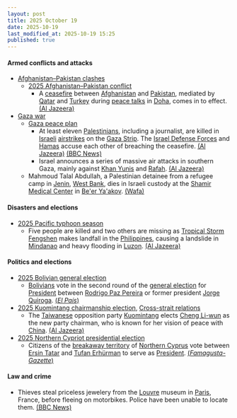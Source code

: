 ```yaml
---
layout: post
title: 2025 October 19
date: 2025-10-19
last_modified_at: 2025-10-19 15:25
published: true
---
```



#### Armed conflicts and attacks

* [Afghanistan–Pakistan clashes](https://en.wikipedia.org/wiki/Afghanistan%E2%80%93Pakistan_clashes_%282024%E2%80%93present%29 "Afghanistan–Pakistan clashes (2024–present)")
  * [2025 Afghanistan–Pakistan conflict](https://en.wikipedia.org/wiki/2025_Afghanistan%E2%80%93Pakistan_conflict "2025 Afghanistan–Pakistan conflict")
    * A [ceasefire](https://en.wikipedia.org/wiki/Ceasefire "Ceasefire") between [Afghanistan](https://en.wikipedia.org/wiki/Afghanistan "Afghanistan") and [Pakistan](https://en.wikipedia.org/wiki/Pakistan "Pakistan"), mediated by [Qatar](https://en.wikipedia.org/wiki/Qatar "Qatar") and [Turkey](https://en.wikipedia.org/wiki/Turkey "Turkey") during [peace talks](https://en.wikipedia.org/wiki/Peace_process "Peace process") in [Doha](https://en.wikipedia.org/wiki/Doha "Doha"), comes in to effect. [(Al Jazeera)](https://www.aljazeera.com/news/2025/10/19/afghanistan-pakistan-agree-to-immediate-ceasefire-after-talks-in-doha)
* [Gaza war](https://en.wikipedia.org/wiki/Gaza_war "Gaza war")
  * [Gaza peace plan](https://en.wikipedia.org/wiki/Gaza_peace_plan "Gaza peace plan")
    * At least eleven [Palestinians](https://en.wikipedia.org/wiki/Palestinians "Palestinians"), including a journalist, are killed in [Israeli](https://en.wikipedia.org/wiki/Israel "Israel") [airstrikes](https://en.wikipedia.org/wiki/Airstrike "Airstrike") on the [Gaza Strip](https://en.wikipedia.org/wiki/Gaza_Strip "Gaza Strip"). The [Israel Defense Forces](https://en.wikipedia.org/wiki/Israel_Defense_Forces "Israel Defense Forces") and [Hamas](https://en.wikipedia.org/wiki/Hamas "Hamas") accuse each other of breaching the ceasefire. [(Al Jazeera)](https://www.aljazeera.com/news/liveblog/2025/10/19/live-israel-continues-deadly-attacks-on-gaza-closes-rafah-crossing) [(BBC News)](https://www.bbc.com/news/live/c2kpx7yyq9pt)
    * Israel announces a series of massive air attacks in southern Gaza, mainly against [Khan Yunis](https://en.wikipedia.org/wiki/Khan_Yunis "Khan Yunis") and [Rafah](https://en.wikipedia.org/wiki/Rafah "Rafah"). [(Al Jazeera)](https://www.aljazeera.com/news/liveblog/2025/10/19/live-israel-continues-deadly-attacks-on-gaza-closes-rafah-crossing?update=4045622)
  * Mahmoud Talal Abdullah, a Palestinian detainee from a refugee camp in [Jenin](https://en.wikipedia.org/wiki/Jenin "Jenin"), [West Bank](https://en.wikipedia.org/wiki/West_Bank "West Bank"), dies in Israeli custody at the [Shamir Medical Center](https://en.wikipedia.org/wiki/Shamir_Medical_Center "Shamir Medical Center") in [Be'er Ya'akov](https://en.wikipedia.org/wiki/Be%27er_Ya%27akov "Be'er Ya'akov"). [(Wafa)](https://english.wafa.ps/Pages/Details/163494)

#### Disasters and elections

* [2025 Pacific typhoon season](https://en.wikipedia.org/wiki/2025_Pacific_typhoon_season "2025 Pacific typhoon season")
  * Five people are killed and two others are missing as [Tropical Storm Fengshen](https://en.wikipedia.org/wiki/2025_Pacific_typhoon_season#Tropical_Storm_Fengshen_(Ramil) "2025 Pacific typhoon season") makes landfall in the [Philippines](https://en.wikipedia.org/wiki/Philippines "Philippines"), causing a landslide in [Mindanao](https://en.wikipedia.org/wiki/Mindanao "Mindanao") and heavy flooding in [Luzon](https://en.wikipedia.org/wiki/Luzon "Luzon"). [(Al Jazeera)](https://www.aljazeera.com/news/2025/10/19/five-dead-two-missing-as-tropical-storm-fengshen-soaks-philippines)

#### Politics and elections

* [2025 Bolivian general election](https://en.wikipedia.org/wiki/2025_Bolivian_general_election "2025 Bolivian general election")
  * [Bolivians](https://en.wikipedia.org/wiki/Bolivians "Bolivians") vote in the second round of the [general election](https://en.wikipedia.org/wiki/General_election "General election") for [President](https://en.wikipedia.org/wiki/President_of_Bolivia "President of Bolivia") between [Rodrigo Paz Pereira](https://en.wikipedia.org/wiki/Rodrigo_Paz_Pereira "Rodrigo Paz Pereira") or former president [Jorge Quiroga](https://en.wikipedia.org/wiki/Jorge_Quiroga "Jorge Quiroga"). [(*El País*)](https://elpais.com/america/2025-10-19/bolivia-cambia-de-ciclo-en-una-segunda-vuelta-electoral-entre-dos-candidatos-de-derecha.html)
* [2025 Kuomintang chairmanship election](https://en.wikipedia.org/wiki/2025_Kuomintang_chairmanship_election "2025 Kuomintang chairmanship election"), [Cross-strait relations](https://en.wikipedia.org/wiki/Cross-strait_relations "Cross-strait relations")
  * The [Taiwanese](https://en.wikipedia.org/wiki/Taiwan "Taiwan") opposition party [Kuomintang](https://en.wikipedia.org/wiki/Kuomintang "Kuomintang") elects [Cheng Li-wun](https://en.wikipedia.org/wiki/Cheng_Li-wun "Cheng Li-wun") as the new party chairman, who is known for her vision of peace with [China](https://en.wikipedia.org/wiki/China "China"). [(Al Jazeera)](https://www.aljazeera.com/news/2025/10/19/taiwan-opposition-elects-new-leader-who-wants-peace-with-china)
* [2025 Northern Cypriot presidential election](https://en.wikipedia.org/wiki/2025_Northern_Cypriot_presidential_election "2025 Northern Cypriot presidential election")
  * Citizens of the [breakaway territory](https://en.wikipedia.org/wiki/Breakaway_territory "Breakaway territory") of [Northern Cyprus](https://en.wikipedia.org/wiki/Northern_Cyprus "Northern Cyprus") vote between [Ersin Tatar](https://en.wikipedia.org/wiki/Ersin_Tatar "Ersin Tatar") and [Tufan Erhürman](https://en.wikipedia.org/wiki/Tufan_Erh%C3%BCrman "Tufan Erhürman") to serve as [President](https://en.wikipedia.org/wiki/President_of_Northern_Cyprus "President of Northern Cyprus"). [(*Famagusta-Gazette*)](https://famagusta-gazette.com/cyprus-turkish-cypriots-vote-in-first-round-of-leadership-election-in-breakaway-north/)

#### Law and crime

* Thieves steal priceless jewelery from the [Louvre](https://en.wikipedia.org/wiki/Louvre "Louvre") museum in [Paris](https://en.wikipedia.org/wiki/Paris "Paris"), France, before fleeing on motorbikes. Police have been unable to locate them. [(BBC News)](https://www.bbc.com/news/live/c62lnennzgdt)
